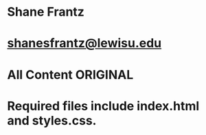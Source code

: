 # Shane Frantz
# shanesfrantz@lewisu.edu
# All Content ORIGINAL
# Required files include index.html and styles.css.
